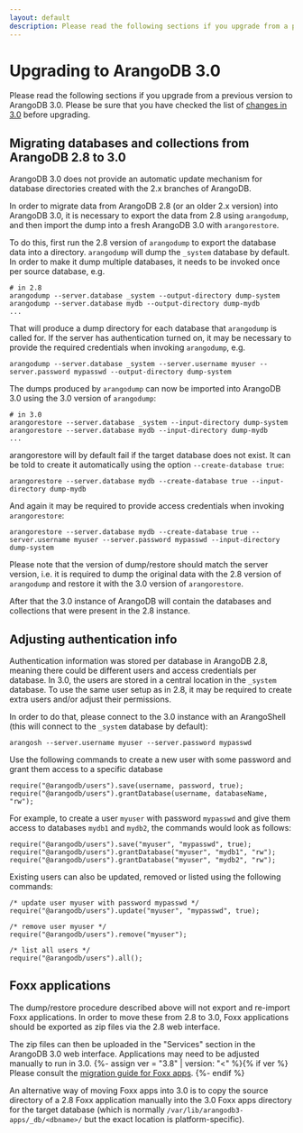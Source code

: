 ```yaml
---
layout: default
description: Please read the following sections if you upgrade from a previousversion to ArangoDB 3
---
```

Upgrading to ArangoDB 3.0
=========================

Please read the following sections if you upgrade from a previous
version to ArangoDB 3.0. Please be sure that you have checked the list
of [changes in 3.0](release-notes-upgrading-changes30.html) before
upgrading.

Migrating databases and collections from ArangoDB 2.8 to 3.0
------------------------------------------------------------

ArangoDB 3.0 does not provide an automatic update mechanism for database
directories created with the 2.x branches of ArangoDB.

In order to migrate data from ArangoDB 2.8 (or an older 2.x version) into
ArangoDB 3.0, it is necessary to export the data from 2.8 using `arangodump`,
and then import the dump into a fresh ArangoDB 3.0 with `arangorestore`.

To do this, first run the 2.8 version of `arangodump` to export the database
data into a directory. `arangodump` will dump the `_system` database by default.
In order to make it dump multiple databases, it needs to be invoked once per
source database, e.g.

```
# in 2.8
arangodump --server.database _system --output-directory dump-system
arangodump --server.database mydb --output-directory dump-mydb
...
```

That will produce a dump directory for each database that `arangodump` is
called for. If the server has authentication turned on, it may be necessary to
provide the required credentials when invoking `arangodump`, e.g.

```
arangodump --server.database _system --server.username myuser --server.password mypasswd --output-directory dump-system
```

The dumps produced by `arangodump` can now be imported into ArangoDB 3.0 using
the 3.0 version of `arangodump`:

```
# in 3.0
arangorestore --server.database _system --input-directory dump-system
arangorestore --server.database mydb --input-directory dump-mydb
...
```

arangorestore will by default fail if the target database does not exist. It can
be told to create it automatically using the option `--create-database true`:

```
arangorestore --server.database mydb --create-database true --input-directory dump-mydb
```
And again it may be required to provide access credentials when invoking
`arangorestore`:

```
arangorestore --server.database mydb --create-database true --server.username myuser --server.password mypasswd --input-directory dump-system
```

Please note that the version of dump/restore should match the server version, i.e.
it is required to dump the original data with the 2.8 version of `arangodump`
and restore it with the 3.0 version of `arangorestore`.

After that the 3.0 instance of ArangoDB will contain the databases and collections
that were present in the 2.8 instance.

Adjusting authentication info
-----------------------------

Authentication information was stored per database in ArangoDB 2.8, meaning there
could be different users and access credentials per database. In 3.0, the users are
stored in a central location in the `_system` database. To use the same user setup
as in 2.8, it may be required to create extra users and/or adjust their permissions.

In order to do that, please connect to the 3.0 instance with an ArangoShell (this
will connect to the `_system` database by default):

```
arangosh --server.username myuser --server.password mypasswd
```

Use the following commands to create a new user with some password and grant them
access to a specific database

```
require("@arangodb/users").save(username, password, true);
require("@arangodb/users").grantDatabase(username, databaseName, "rw");
```

For example, to create a user `myuser` with password `mypasswd` and give them
access to databases `mydb1` and `mydb2`, the commands would look as follows:

```
require("@arangodb/users").save("myuser", "mypasswd", true);
require("@arangodb/users").grantDatabase("myuser", "mydb1", "rw");
require("@arangodb/users").grantDatabase("myuser", "mydb2", "rw");
```

Existing users can also be updated, removed or listed using the following
commands:

```
/* update user myuser with password mypasswd */
require("@arangodb/users").update("myuser", "mypasswd", true);

/* remove user myuser */
require("@arangodb/users").remove("myuser");

/* list all users */
require("@arangodb/users").all();
```

Foxx applications
-----------------

The dump/restore procedure described above will not export and re-import Foxx applications.
In order to move these from 2.8 to 3.0, Foxx applications should be exported as zip files
via the 2.8 web interface.

The zip files can then be uploaded in the "Services" section in the ArangoDB 3.0 web interface.
Applications may need to be adjusted manually to run in 3.0.
{%- assign ver = "3.8" | version: "<" %}{% if ver %}
Please consult the [migration guide for Foxx apps](foxx-migrating2x.html).
{%- endif %}

An alternative way of moving Foxx apps into 3.0 is to copy the source directory of a 2.8 Foxx
application manually into the 3.0 Foxx apps directory for the target database (which is normally
`/var/lib/arangodb3-apps/_db/<dbname>/` but the exact location is platform-specific).

